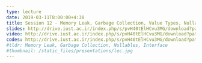 ```yaml
---
type: lecture
date: 2019-03-11T8:00:00+4:30
title: Session 12 - Memory Leak, Garbage Collection, Value Types, Nullables, Interface
slides: http://drive.iust.ac.ir/index.php/s/pvH40tElHCvu3MG/download?path=%2FSlides&files=AP_Session12.pdf
video: http://drive.iust.ac.ir/index.php/s/pvH40tElHCvu3MG/download?path=%2FClassVideos&files=S12.mp4
codes: http://drive.iust.ac.ir/index.php/s/pvH40tElHCvu3MG/download?path=%2FCode&files=S12.zip
#tldr: Memory Leak, Garbage Collection, Nullables, Interface
#thumbnail: /static_files/presentations/lec.jpg
---
```

